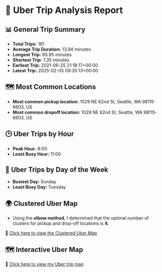# 🚖 Uber Trip Analysis Report

## 📊 General Trip Summary

- **Total Trips:** 161
- **Average Trip Duration:** 13.94 minutes
- **Longest Trip:** 85.95 minutes
- **Shortest Trip:** 1.35 minutes
- **Earliest Trip:** 2021-06-25 21:18:17+00:00
- **Latest Trip:** 2025-02-05 09:35:13+00:00

## 🗺️ Most Common Locations

- **Most common pickup location:** 1029 NE 62nd St, Seattle, WA 98115-6603, US
- **Most common dropoff location:** 1029 NE 62nd St, Seattle, WA 98115-6603, US

## 🕒 Uber Trips by Hour

- **Peak Hour:** 8:00
- **Least Busy Hour:** 11:00

## 📅 Uber Trips by Day of the Week

- **Busiest Day:** Sunday
- **Least Busy Day:** Tuesday


## 🌍 Clustered Uber Map

- Using the **elbow method**, I determined that the optimal number of clusters for pickup and drop-off locations is **4**.

🔗 [Click here to view the Clustered Uber Map](https://paulgarces.github.io/MyUberData/uber_clusters_map.html)

## 🗺️ Interactive Uber Map

🔗 [Click here to view my Uber trip map](https://paulgarces.github.io/MyUberData/myubermap.html)

